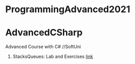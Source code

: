 # ProgrammingAdvanced2021

# AdvancedCSharp
Advanced Course with C# //SoftUni

1. StacksQueues: Lab and Exercises [link](https://github.com/kaloyanTry/ProgrammingAdvanced2021/tree/main/StacksQueues)
